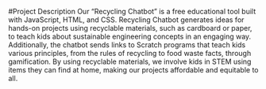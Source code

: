 #Project Description 
Our “Recycling Chatbot” is a free educational tool built with JavaScript, HTML, and CSS. Recycling Chatbot generates ideas for hands-on projects using recyclable materials, such as cardboard or paper, to teach kids about sustainable engineering concepts in an engaging way. Additionally, the chatbot sends links to Scratch programs that teach kids various principles, from the rules of recycling to food waste facts, through gamification. By using recyclable materials, we involve kids in STEM using items they can find at home, making our projects affordable and equitable to all.
